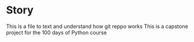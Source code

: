 # Story
This is a file to text and understand how git reppo works
This is a capstone project for the 100 days of Python course

